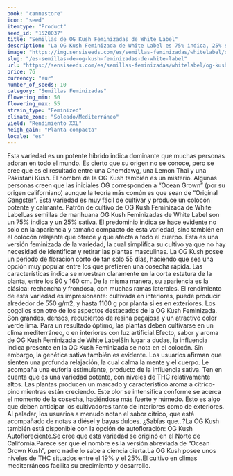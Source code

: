 ```yaml
---
book: "cannastore"
icon: "seed"
itemtype: "Product"
seed_id: "1520037"
title: "Semillas de OG Kush Feminizadas de White Label"
description: "La OG Kush Feminizada de White Label es 75% indica, 25% sativa, con un THC entre 19% y 25%. Las plantas son compactas, frondosas y fáciles de cultivar."
image: "https://img.sensiseeds.com/es/semillas-feminizadas/whitelabel/og-kush-feminizadas-image.png"
slug: "/es-semillas-de-og-kush-feminizadas-de-white-label"
url: "https://sensiseeds.com/es/semillas-feminizadas/whitelabel/og-kush-feminizadas?a_aid=cannastore"
price: 76
currency: "eur"
number_of_seeds: 10
category: "Semillas Feminizadas"
flowering_min: 50
flowering_max: 55
strain_type: "Feminized"
climate_zone: "Soleado/Mediterráneo"
yield: "Rendimiento XXL"
heigh_gain: "Planta compacta"
locale: "es"
---
```

Esta variedad es un potente híbrido indica dominante que muchas personas adoran en todo el mundo. Es cierto que su origen no se conoce, pero se cree que es el resultado entre una Chemdawg, una Lemon Thai y una Pakistani Kush. El nombre de la OG Kush también es un misterio. Algunas personas creen que las iniciales OG corresponden a “Ocean Grown” (por su origen californiano) aunque la teoría más común es que sean de “Original Gangster”. Esta variedad es muy fácil de cultivar y produce un colocón potente y calmante. Patrón de cultivo de OG Kush Feminizada de White LabelLas semillas de marihuana OG Kush Feminizadas de White Label son un 75% indica y un 25% sativa. El predominio indica se hace evidente no solo en la apariencia y tamaño compacto de esta variedad, sino también en el colocón relajante que ofrece y que afecta a todo el cuerpo. Esta es una versión feminizada de la variedad, la cual simplifica su cultivo ya que no hay necesidad de identificar y retirar las plantas masculinas. La OG Kush posee un periodo de floración corto de tan solo 55 días, haciendo que sea una opción muy popular entre los que prefieren una cosecha rápida. Las características indica se muestran claramente en la corta estatura de la planta, entre los 90 y 160 cm. De la misma manera, su apariencia es la clásica: rechoncha y frondosa, con muchas ramas laterales. El rendimiento de esta variedad es impresionante: cultivada en interiores, puede producir alrededor de 550 g/m2, y hasta 1100 g por planta si es en exteriores. Los cogollos son otro de los aspectos destacados de la OG Kush Feminizada. Son grandes, densos, recubiertos de resina pegajosa y un atractivo color verde lima. Para un resultado óptimo, las plantas deben cultivarse en un clima mediterráneo, o en interiores con luz artificial.Efecto, sabor y aroma de OG Kush Feminizada de White LabelSin lugar a dudas, la influencia indica presente en la OG Kush Feminizada se nota en el colocón. Sin embargo, la genética sativa también es evidente. Los usuarios afirman que sienten una profunda relajación, la cual calma la mente y el cuerpo. Le acompaña una euforia estimulante, producto de la influencia sativa. Ten en cuenta que es una variedad potente, con niveles de THC relativamente altos. Las plantas producen un marcado y característico aroma a cítrico-pino mientras están creciendo. Este olor se intensifica conforme se acerca el momento de la cosecha, haciéndose más fuerte y húmedo. Esto es algo que deben anticipar los cultivadores tanto de interiores como de exteriores. Al paladar, los usuarios a menudo notan el sabor cítrico, que está acompañado de notas a diésel y bayas dulces. ¿Sabías que…?La OG Kush también está disponible con la opción de autofloración: OG Kush Autofloreciente.Se cree que esta variedad se originó en el Norte de California.Parece ser que el nombre es la versión abreviada de “Ocean Grown Kush”, pero nadie lo sabe a ciencia cierta.La OG Kush posee unos niveles de THC situados entre el 19% y el 25%.El cultivo en climas mediterráneos facilita su crecimiento y desarrollo.

